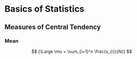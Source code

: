# Basics of Statistics

## Measures of Central Tendency

### Mean

$$
{\Large \mu = \sum_{i=1}^n \frac{x_{i}}{N}}
$$

